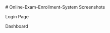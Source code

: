 


#   O n l i n e - E x a m - E n r o l l m e n t - S y s t e m 
 
Screenshots

Login Page

Dashboard


 
 
